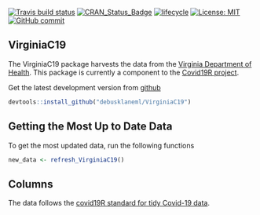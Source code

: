 
<!-- README.md is generated from README.Rmd. Please edit that file -->

<!--badges: start -->

[![Travis build
status](https://travis-ci.com/debusklaneml/VirginiaC19.svg?branch=master)](https://travis-ci.com/debusklaneml/VirginiaC19)
[![CRAN\_Status\_Badge](https://www.r-pkg.org/badges/version/VirginiaC19)](https://cran.r-project.org/package=VirginiaC19)
[![lifecycle](https://img.shields.io/badge/lifecycle-experimental-orange.svg)](https://www.tidyverse.org/lifecycle/#experimental)
[![License:
MIT](https://img.shields.io/badge/License-MIT-blue.svg)](https://opensource.org/licenses/MIT)
[![GitHub
commit](https://img.shields.io/github/commit-activity/m/debusklaneml/VirginiaC19)](https://github.com/debusklaneml/VirginiaC19/commit/master)

<!--badges: end -->

## VirginiaC19

The VirginiaC19 package harvests the data from the [Virginia Department
of Health](https://www.vdh.virginia.gov/coronavirus/). This package is
currently a component to the [Covid19R
project](https://github.com/Covid19R).

Get the latest development version from
[github](https://github.com/debusklaneml/VirginiaC19)

``` r
devtools::install_github("debusklaneml/VirginiaC19")
```

## Getting the Most Up to Date Data

To get the most updated data, run the following functions

``` r
new_data <- refresh_VirginiaC19()
```

## Columns

The data follows the [covid19R standard for tidy Covid-19
data](https://covid19r.github.io/documentation/data-format-standard.html).
